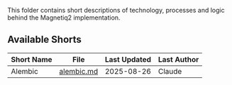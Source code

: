 This folder contains short descriptions of technology, processes and logic behind the Magnetiq2 implementation. 

## Available Shorts

| Short Name | File | Last Updated | Last Author |
|------------|------|--------------|-------------|
| Alembic | [alembic.md](alembic.md) | 2025-08-26 | Claude |
